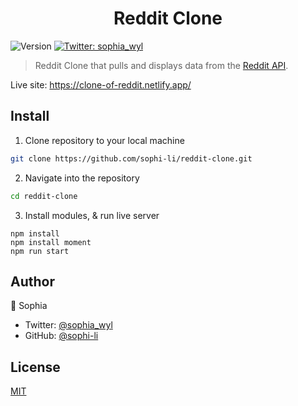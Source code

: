 <h1 align="center">Reddit Clone</h1>
<p>
  <img alt="Version" src="https://img.shields.io/badge/version-1.0.0-blue.svg?cacheSeconds=2592000" />
  <a href="https://twitter.com/sophia_wyl">
    <img alt="Twitter: sophia_wyl" src="https://img.shields.io/twitter/follow/sophia_wyl.svg?style=social" target="_blank" />
  </a>
</p>

> Reddit Clone that pulls and displays data from the [Reddit API](https://www.reddit.com/wiki/api#wiki_reddit_api_access).

Live site: https://clone-of-reddit.netlify.app/

## Install

1. Clone repository to your local machine

```sh
git clone https://github.com/sophi-li/reddit-clone.git
```

2. Navigate into the repository

```sh
cd reddit-clone
```

3. Install modules, & run live server

```
npm install
npm install moment
npm run start
```

## Author

👤 Sophia

- Twitter: [@sophia_wyl](https://twitter.com/sophia_wyl)
- GitHub: [@sophi-li](https://github.com/sophi-li)

## License

[MIT](https://github.com/sophi-li/breadpun-api/blob/master/LICENSE)
